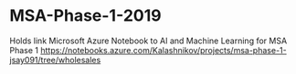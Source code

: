 # MSA-Phase-1-2019
Holds link Microsoft Azure Notebook to AI and Machine Learning for MSA Phase 1
https://notebooks.azure.com/Kalashnikov/projects/msa-phase-1-jsay091/tree/wholesales
